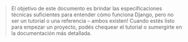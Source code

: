 >El objetivo de este documento es brindar las especificaciones técnicas suficientes para entender cómo funciona Django,
pero no ser un tutorial o una referencia – ambos existen! Cuando estés listo para empezar un proyecto, podés chequear
el tutorial o sumergirte en la documentación más detallada.